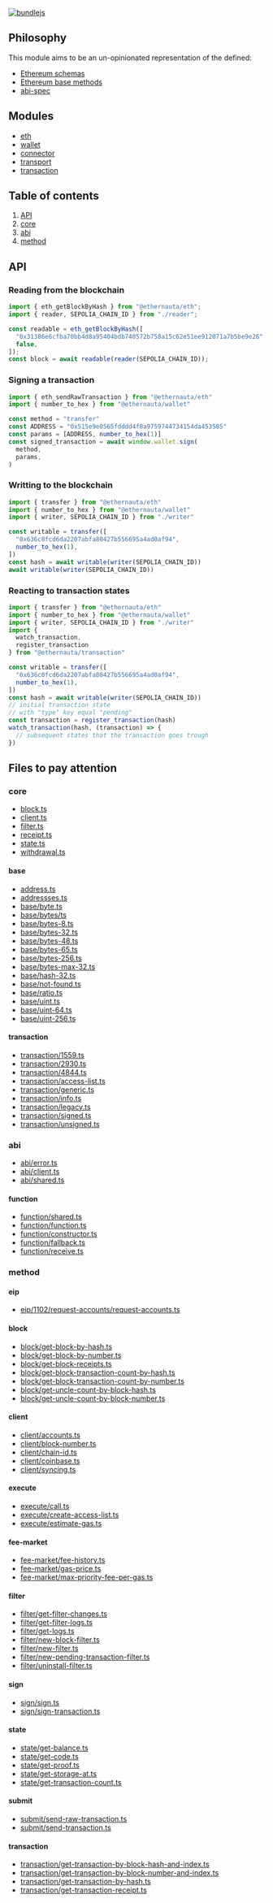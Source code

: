 [![bundlejs](https://deno.bundlejs.com/badge?q=@ethernauta/eth@0.0.10&treeshake=[*])](https://deno.bundlejs.com/badge?q=@ethernauta/eth@0.0.10&treeshake=[*])

## Philosophy

This module aims to be an un-opinionated representation of the defined:

- [Ethereum schemas](https://github.com/ethereum/execution-apis/tree/main/src/schemas)
- [Ethereum base methods](https://github.com/ethereum/execution-apis/tree/main/src/eth)
- [abi-spec](https://docs.soliditylang.org/en/latest/abi-spec.html)

## Modules

- [eth](https://github.com/niconiahi/ethernauta/blob/main/packages/eth)
- [wallet](https://github.com/niconiahi/ethernauta/blob/main/packages/wallet)
- [connector](https://github.com/niconiahi/ethernauta/blob/main/packages/connector)
- [transport](https://github.com/niconiahi/ethernauta/blob/main/packages/transport)
- [transaction](https://github.com/niconiahi/ethernauta/blob/main/packages/transaction)

## Table of contents

1. [API](#api)
2. [core](#core)
4. [abi](#abi)
5. [method](#method)

## API

### Reading from the blockchain

```ts
import { eth_getBlockByHash } from "@ethernauta/eth";
import { reader, SEPOLIA_CHAIN_ID } from "./reader";

const readable = eth_getBlockByHash([
  "0x31386e6cfba70bb4d8a95404bdb740572b758a15c62e51ee912071a7b5be9e26",
  false,
]);
const block = await readable(reader(SEPOLIA_CHAIN_ID));
```

### Signing a transaction

```ts
import { eth_sendRawTransaction } from "@ethernauta/eth"
import { number_to_hex } from "@ethernauta/wallet"

const method = "transfer"
const ADDRESS = "0x515e9e0565fdddd4f8a9759744734154da453585"
const params = [ADDRESS, number_to_hex(1)]
const signed_transaction = await window.wallet.sign(
  method,
  params,
)
```

### Writting to the blockchain

```ts
import { transfer } from "@ethernauta/eth"
import { number_to_hex } from "@ethernauta/wallet"
import { writer, SEPOLIA_CHAIN_ID } from "./writer"

const writable = transfer([
  "0x636c0fcd6da2207abfa80427b556695a4ad0af94",
  number_to_hex(1),
])
const hash = await writable(writer(SEPOLIA_CHAIN_ID))
await writable(writer(SEPOLIA_CHAIN_ID))
```

### Reacting to transaction states

```ts
import { transfer } from "@ethernauta/eth"
import { number_to_hex } from "@ethernauta/wallet"
import { writer, SEPOLIA_CHAIN_ID } from "./writer"
import {
  watch_transaction,
  register_transaction
} from "@ethernauta/transaction"

const writable = transfer([
  "0x636c0fcd6da2207abfa80427b556695a4ad0af94",
  number_to_hex(1),
])
const hash = await writable(writer(SEPOLIA_CHAIN_ID))
// initial transaction state 
// with "type" key equal "pending"
const transaction = register_transaction(hash)
watch_transaction(hash, (transaction) => {
  // subsequent states that the transaction goes trough
})
```

## Files to pay attention

### core

- [block.ts](https://github.com/niconiahi/ethernauta/blob/main/packages/eth/src/core/block.ts)
- [client.ts](https://github.com/niconiahi/ethernauta/blob/main/packages/eth/src/core/client.ts)
- [filter.ts](https://github.com/niconiahi/ethernauta/blob/main/packages/eth/src/core/filter.ts)
- [receipt.ts](https://github.com/niconiahi/ethernauta/blob/main/packages/eth/src/core/receipt.ts)
- [state.ts](https://github.com/niconiahi/ethernauta/blob/main/packages/eth/src/core/state.ts)
- [withdrawal.ts](https://github.com/niconiahi/ethernauta/blob/main/packages/eth/src/core/withdrawal.ts)

#### base

- [address.ts](https://github.com/niconiahi/ethernauta/blob/main/packages/eth/src/core/base/address.ts)
- [addressses.ts](https://github.com/niconiahi/ethernauta/blob/main/packages/eth/src/core/base/addresses.ts)
- [base/byte.ts](https://github.com/niconiahi/ethernauta/blob/main/packages/eth/src/core/base/byte.ts)
- [base/bytes/ts](https://github.com/niconiahi/ethernauta/blob/main/packages/eth/src/core/base/bytes.ts)
- [base/bytes-8.ts](https://github.com/niconiahi/ethernauta/blob/main/packages/eth/src/core/base/bytes-8.ts)
- [base/bytes-32.ts](https://github.com/niconiahi/ethernauta/blob/main/packages/eth/src/core/base/bytes-32.ts)
- [base/bytes-48.ts](https://github.com/niconiahi/ethernauta/blob/main/packages/eth/src/core/base/bytes-48.ts)
- [base/bytes-65.ts](https://github.com/niconiahi/ethernauta/blob/main/packages/eth/src/core/base/bytes-65.ts)
- [base/bytes-256.ts](https://github.com/niconiahi/ethernauta/blob/main/packages/eth/src/core/base/bytes-256.ts)
- [base/bytes-max-32.ts](https://github.com/niconiahi/ethernauta/blob/main/packages/eth/src/core/base/bytes-max-32.ts)
- [base/hash-32.ts](https://github.com/niconiahi/ethernauta/blob/main/packages/eth/src/core/base/hash-32.ts)
- [base/not-found.ts](https://github.com/niconiahi/ethernauta/blob/main/packages/eth/src/core/base/not-found.ts)
- [base/ratio.ts](https://github.com/niconiahi/ethernauta/blob/main/packages/eth/src/core/base/ratio.ts)
- [base/uint.ts](https://github.com/niconiahi/ethernauta/blob/main/packages/eth/src/core/base/uint.ts)
- [base/uint-64.ts](https://github.com/niconiahi/ethernauta/blob/main/packages/eth/src/core/base/uint-64.ts)
- [base/uint-256.ts](https://github.com/niconiahi/ethernauta/blob/main/packages/eth/src/core/base/uint-256.ts)

#### transaction

- [transaction/1559.ts](https://github.com/niconiahi/ethernauta/blob/main/packages/eth/src/core/transaction/1559.ts)
- [transaction/2930.ts](https://github.com/niconiahi/ethernauta/blob/main/packages/eth/src/core/transaction/2930.ts)
- [transaction/4844.ts](https://github.com/niconiahi/ethernauta/blob/main/packages/eth/src/core/transaction/4844.ts)
- [transaction/access-list.ts](https://github.com/niconiahi/ethernauta/blob/main/packages/eth/src/core/transaction/access-list.ts)
- [transaction/generic.ts](https://github.com/niconiahi/ethernauta/blob/main/packages/eth/src/core/transaction/generic.ts)
- [transaction/info.ts](https://github.com/niconiahi/ethernauta/blob/main/packages/eth/src/core/transaction/info.ts)
- [transaction/legacy.ts](https://github.com/niconiahi/ethernauta/blob/main/packages/eth/src/core/transaction/legacy.ts)
- [transaction/signed.ts](https://github.com/niconiahi/ethernauta/blob/main/packages/eth/src/core/transaction/signed.ts)
- [transaction/unsigned.ts](https://github.com/niconiahi/ethernauta/blob/main/packages/eth/src/core/transaction/unsigned.ts)

### abi

- [abi/error.ts](https://github.com/niconiahi/ethernauta/blob/main/packages/eth/src/abi/error.ts)
- [abi/client.ts](https://github.com/niconiahi/ethernauta/blob/main/packages/eth/src/abi/event.ts)
- [abi/shared.ts](https://github.com/niconiahi/ethernauta/blob/main/packages/eth/src/abi/shared.ts)

#### function

- [function/shared.ts](https://github.com/niconiahi/ethernauta/blob/main/packages/eth/src/abi/function/shared.ts)
- [function/function.ts](https://github.com/niconiahi/ethernauta/blob/main/packages/eth/src/abi/function/function.ts)
- [function/constructor.ts](https://github.com/niconiahi/ethernauta/blob/main/packages/eth/src/abi/function/constructor.ts)
- [function/fallback.ts](https://github.com/niconiahi/ethernauta/blob/main/packages/eth/src/abi/function/fallback.ts)
- [function/receive.ts](https://github.com/niconiahi/ethernauta/blob/main/packages/eth/src/abi/function/receive.ts)

### method

#### eip

- [eip/1102/request-accounts/request-accounts.ts](https://github.com/niconiahi/ethernauta/blob/main/packages/eth/src/method/eip/1102/request-accounts.ts)

#### block

- [block/get-block-by-hash.ts](https://github.com/niconiahi/ethernauta/blob/main/packages/eth/src/method/block/get-block-by-hash.ts)
- [block/get-block-by-number.ts](https://github.com/niconiahi/ethernauta/blob/main/packages/eth/src/method/block/get-block-by-number.ts)
- [block/get-block-receipts.ts](https://github.com/niconiahi/ethernauta/blob/main/packages/eth/src/method/block/get-block-receipts.ts)
- [block/get-block-transaction-count-by-hash.ts](https://github.com/niconiahi/ethernauta/blob/main/packages/eth/src/method/block/get-block-transaction-count-by-hash.ts)
- [block/get-block-transaction-count-by-number.ts](https://github.com/niconiahi/ethernauta/blob/main/packages/eth/src/method/block/get-block-transaction-count-by-number.ts)
- [block/get-uncle-count-by-block-hash.ts](https://github.com/niconiahi/ethernauta/blob/main/packages/eth/src/method/block/get-uncle-count-by-block-hash.ts)
- [block/get-uncle-count-by-block-number.ts](https://github.com/niconiahi/ethernauta/blob/main/packages/eth/src/method/block/get-uncle-count-by-block-number.ts)

#### client

- [client/accounts.ts](https://github.com/niconiahi/ethernauta/blob/main/packages/eth/src/method/client/accounts.ts)
- [client/block-number.ts](https://github.com/niconiahi/ethernauta/blob/main/packages/eth/src/method/client/block-number.ts)
- [client/chain-id.ts](https://github.com/niconiahi/ethernauta/blob/main/packages/eth/src/method/client/chain-id.ts)
- [client/coinbase.ts](https://github.com/niconiahi/ethernauta/blob/main/packages/eth/src/method/client/coinbase.ts)
- [client/syncing.ts](https://github.com/niconiahi/ethernauta/blob/main/packages/eth/src/method/client/syncing.ts)

#### execute

- [execute/call.ts](https://github.com/niconiahi/ethernauta/blob/main/packages/eth/src/method/execute/call.ts)
- [execute/create-access-list.ts](https://github.com/niconiahi/ethernauta/blob/main/packages/eth/src/method/execute/create-access-list.ts)
- [execute/estimate-gas.ts](https://github.com/niconiahi/ethernauta/blob/main/packages/eth/src/method/execute/estimate-gas.ts)

#### fee-market

- [fee-market/fee-history.ts](https://github.com/niconiahi/ethernauta/blob/main/packages/eth/src/method/fee-market/fee-history.ts)
- [fee-market/gas-price.ts](https://github.com/niconiahi/ethernauta/blob/main/packages/eth/src/method/fee-market/gas-price.ts)
- [fee-market/max-priority-fee-per-gas.ts](https://github.com/niconiahi/ethernauta/blob/main/packages/eth/src/method/fee-market/max-priority-fee-per-gas.ts)

#### filter

- [filter/get-filter-changes.ts](https://github.com/niconiahi/ethernauta/blob/main/packages/eth/src/method/filter/get-filter-changes.ts)
- [filter/get-filter-logs.ts](https://github.com/niconiahi/ethernauta/blob/main/packages/eth/src/method/filter/get-filter-logs.ts)
- [filter/get-logs.ts](https://github.com/niconiahi/ethernauta/blob/main/packages/eth/src/method/filter/get-logs.ts)
- [filter/new-block-filter.ts](https://github.com/niconiahi/ethernauta/blob/main/packages/eth/src/method/filter/new-block-filter.ts)
- [filter/new-filter.ts](https://github.com/niconiahi/ethernauta/blob/main/packages/eth/src/method/filter/new-filter.ts)
- [filter/new-pending-transaction-filter.ts](https://github.com/niconiahi/ethernauta/blob/main/packages/eth/src/method/filter/new-pending-transaction-filter.ts)
- [filter/uninstall-filter.ts](https://github.com/niconiahi/ethernauta/blob/main/packages/eth/src/method/filter/uninstall-filter.ts)

#### sign

- [sign/sign.ts](https://github.com/niconiahi/ethernauta/blob/main/packages/eth/src/method/sign/sign.ts)
- [sign/sign-transaction.ts](https://github.com/niconiahi/ethernauta/blob/main/packages/eth/src/method/sign/sign-transaction.ts)

#### state

- [state/get-balance.ts](https://github.com/niconiahi/ethernauta/blob/main/packages/eth/src/method/state/get-balance.ts)
- [state/get-code.ts](https://github.com/niconiahi/ethernauta/blob/main/packages/eth/src/method/state/get-code.ts)
- [state/get-proof.ts](https://github.com/niconiahi/ethernauta/blob/main/packages/eth/src/method/state/get-proof.ts)
- [state/get-storage-at.ts](https://github.com/niconiahi/ethernauta/blob/main/packages/eth/src/method/state/get-storage-at.ts)
- [state/get-transaction-count.ts](https://github.com/niconiahi/ethernauta/blob/main/packages/eth/src/method/state/get-transaction-count.ts)

#### submit

- [submit/send-raw-transaction.ts](https://github.com/niconiahi/ethernauta/blob/main/packages/eth/src/method/submit/send-raw-transaction.ts)
- [submit/send-transaction.ts](https://github.com/niconiahi/ethernauta/blob/main/packages/eth/src/method/submit/send-transaction.ts)

#### transaction

- [transaction/get-transaction-by-block-hash-and-index.ts](https://github.com/niconiahi/ethernauta/blob/main/packages/eth/src/method/transaction/get-transaction-by-block-hash-and-index.ts)
- [transaction/get-transaction-by-block-number-and-index.ts](https://github.com/niconiahi/ethernauta/blob/main/packages/eth/src/method/transaction/get-transaction-by-block-number-and-index.ts)
- [transaction/get-transaction-by-hash.ts](https://github.com/niconiahi/ethernauta/blob/main/packages/eth/src/method/transaction/get-transaction-by-hash.ts)
- [transaction/get-transaction-receipt.ts](https://github.com/niconiahi/ethernauta/blob/main/packages/eth/src/method/transaction/get-transaction-receipt.ts)
